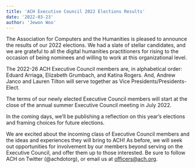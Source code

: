```yaml
---
title: 'ACH Executive Council 2022 Elections Results'
date: '2022-03-23'
author: 'Jewon Woo'
---
```

The Association for Computers and the Humanities is pleased to announce the results of our 2022 elections. We had a slate of stellar candidates, and we are grateful to all the digital humanities practitioners for rising to the occasion of being nominees and willing to work at this organizational level.

The 2022-26 ACH Executive Council members are, in alphabetical order: Eduard Arriaga, Elizabeth Grumbach, and Katina Rogers. And, Andrew Janco and Lauren Tilton will serve together as Vice Presidents/Presidents-Elect.

The terms of our newly elected Executive Council members will start at the close of the annual summer Executive Council meeting in July 2022.

In the coming days, we’ll be publishing a reflection on this year’s elections and framing choices for future elections.

We are excited about the incoming class of Executive Council members and the ideas and experiences they will bring to ACH! As before, we will seek out opportunities for involvement by our members beyond serving on the Executive Council, and offer them up to those interested. Be sure to follow ACH on Twitter (@achdotorg), or email us at [officers@ach.org](mailto:officers@ach.org).